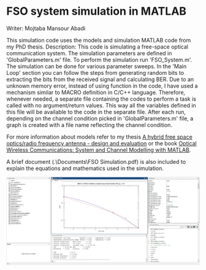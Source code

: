 # FSO system simulation in MATLAB

Writer: Mojtaba Mansour Abadi

This simulation code uses the models and simulation MATLAB code from my PhD thesis.
Description: This code is simulating a free-space optical communication system. The simulation parameters are defined in 'GlobalParameters.m' file.
To perform the simulation run 'FSO_System.m'. The simulation can be done for various parameter sweeps. In the 'Main Loop' section you can follow the steps from generating random bits to extracting the bits from the received signal and calculating BER.
Due to an unknown memory error, instead of using function in the code, I have used a mechanism similar to MACRO definition in C/C++ language. Therefore, whenever needed, a separate file containing the codes to perform a task is called with no argument/return values. This way all the variables defined in this file will be available to the code in the separate file.
After each run, depending on the channel condition picked in 'GlobalParameters.m' file, a graph is created with a file name reflecting the channel condition.

For more information about models refer to my thesis [A hybrid free space optics/radio frequency antenna - design and evaluation](http://nrl.northumbria.ac.uk/36012/) or the book [Optical Wireless Communications: System and Channel Modelling with MATLAB](https://uk.mathworks.com/academia/books/optical-wireless-communications-ghassemlooy.html).

A brief document (.\Documents\FSO Simulation.pdf) is also included to explain the equations and mathematics used in the simulation. 

![Screenshot](Screenshot.jpg)
